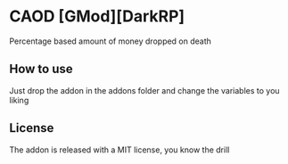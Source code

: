 # CAOD [GMod][DarkRP]
Percentage based amount of money dropped on death
## How to use
Just drop the addon in the addons folder and change the variables to you liking
## License
The addon is released with a MIT license, you know the drill
